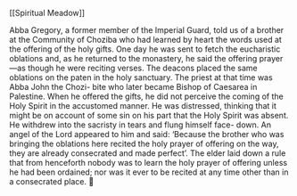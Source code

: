 [[Spiritual Meadow]]
 
Abba Gregory, a former member of the Imperial Guard, told us of a brother at the Community of Choziba who had learned by heart the words used at the offering of the holy gifts. One day he was sent to fetch the eucharistic oblations and, as he returned to the monastery, he said the offering prayer—as though he were reciting verses. The deacons placed the same oblations on the paten in the holy sanctuary. The priest at that time was Abba John the Chozi- bite who later became Bishop of Caesarea in Palestine. When he offered the gifts, he did not perceive the coming of the Holy Spirit in the accustomed manner. He was distressed, thinking that it might be on account of some sin on his part that the Holy Spirit was absent. He withdrew into the sacristy in tears and flung himself face- down. An angel of the Lord appeared to him and said: ‘Because the brother who was bringing the oblations here recited the holy prayer of offering on the way, they are already consecrated and made perfect’. The elder laid down a rule that from henceforth nobody was to learn the holy prayer of offering unless he had been ordained; nor was it ever to be recited at any time other than in a consecrated place.  
